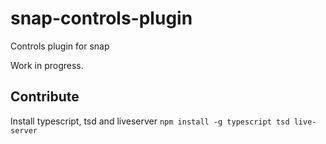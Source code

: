 # snap-controls-plugin


Controls plugin for snap

Work in progress.

## Contribute

Install typescript, tsd and liveserver `npm install -g typescript tsd live-server`


